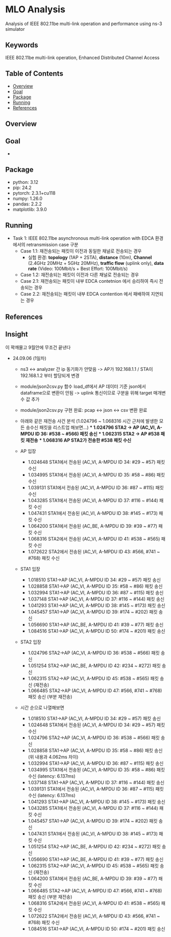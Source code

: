 # MLO Analysis
Analysis of IEEE 802.11be multi-link operation and performance using ns-3 simulator

## Keywords
IEEE 802.11be multi-link operation, Enhanced Distributed Channel Access

## Table of Contents
* [Overview](#overview)
* [Goal](#goal)
* [Package](#package)
* [Running](#running)
* [References](#references)

## Overview

## Goal
* 

## Package
* python: 3.12
* pip: 24.2
* pytorch: 2.3.1+cu118
* numpy: 1.26.0
* pandas: 2.2.2
* matplotlib: 3.9.0

## Running
* Task 1: IEEE 802.11be asynchronous multi-link operation with EDCA 환경에서의 retransmission case 구분
  * Case 1.1: 재전송되는 패킷이 이전과 동일한 채널로 전송되는 경우
    - 실험 환경: **topology** (1AP + 2STA), **distance** (10m), **Channel** (2.4GHz 20MHz + 5GHz 20MHz), **traffic flow** (uplink only), **data rate** (Video: 100Mbit/s + Best Effort: 100Mbit/s)
  * Case 1.2: 재전송되는 패킷이 이전과 다른 채널로 전송되는 경우
  * Case 2.1: 재전송되는 패킷이 내부 EDCA contetnion 에서 승리하여 즉시 전송되는 경우
  * Case 2.2: 재전송되는 패킷이 내부 EDCA contention 에서 패배하여 지연되는 경우

  
## References


## Insight
이 꽉깨물고 9월안에 무조건 끝낸다

* 24.09.06 (1일차)
  * ns3 <-> analyzer 간 ip 동기화가 안맞음 -> AP가 192.168.1.1 / STA이 192.168.1.2 부터 할당되게 변경
  * module/json2csv.py 함수 load_df에서 AP 데이터 기준 json에서 dataframe으로 변환이 안됨 -> uplink 통신이므로 구분을 위해 target 매개변수 값 추가
  * module/json2csv.py 구현 완료: pcap <-> json <-> csv 변환 완료

  * 아래와 같은 재전송 사건 분석 (1.024796 ~ 1.068316 시간 근처에 발생한 모든 송수신 패킷을 리스트업 해보면...)
  __* 1.024796 STA2 -> AP (AC_VI, A-MPDU ID 36: #538 ~ #566) 패킷 송신__
  __* 1.062315 STA2 -> AP #538 패킷 재전송__
  __* 1.068316 AP STA2가 전송한 #538 패킷 수신__

  * AP 입장
    * 1.024648 STA1에서 전송된 (AC_VI, A-MPDU ID 34: #29 ~ #57) 패킷 수신
    * 1.034995 STA1에서 전송된 (AC_VI, A-MPDU ID 35: #58 ~ #86) 패킷 수신
    * 1.039131 STA1에서 전송된 (AC_VI, A-MPDU ID 36: #87 ~ #115) 패킷 수신
    * 1.043285 STA1에서 전송된 (AC_VI, A-MPDU ID 37: #116 ~ #144) 패킷 수신
    * 1.047431 STA1에서 전송된 (AC_VI, A-MPDU ID 38: #145 ~ #173) 패킷 수신
    * 1.064200 STA1에서 전송된 (AC_BE, A-MPDU ID 39: #39 ~ #77) 패킷 수신
    * 1.068316 STA2에서 전송된 (AC_VI, A-MPDU ID 41: #538 ~ #565) 패킷 수신
    * 1.072622 STA2에서 전송된 (AC_VI, A-MPDU ID 43: #566, #741 ~ #768) 패킷 수신
   
  * STA1 입장
    * 1.018510 STA1->AP (AC_VI, A-MPDU ID 34: #29 ~ #57) 패킷 송신
    * 1.028858 STA1->AP (AC_VI, A-MPDU ID 35: #58 ~ #86) 패킷 송신
    * 1.032994 STA1->AP (AC_VI, A-MPDU ID 36: #87 ~ #115) 패킷 송신
    * 1.037148 STA1->AP (AC_VI, A-MPDU ID 37: #116 ~ #144) 패킷 송신
    * 1.041293 STA1->AP (AC_VI, A-MPDU ID 38: #145 ~ #173) 패킷 송신
    * 1.045457 STA1->AP (AC_VI, A-MPDU ID 39: #174 ~ #202) 패킷 송신
    * 1.056690 STA1->AP (AC_BE, A-MPDU ID 41: #39 ~ #77) 패킷 송신
    * 1.084516 STA1->AP (AC_VI, A-MPDU ID 50: #174 ~ #201) 패킷 송신
   
  * STA2 입장
    * 1.024796 STA2->AP (AC_VI, A-MPDU ID 36: #538 ~ #566) 패킷 송신
    * 1.051254 STA2->AP (AC_BE, A-MPDU ID 42: #234 ~ #272) 패킷 송신
    * 1.062315 STA2->AP (AC_VI, A-MPDU ID 45: #538 ~ #565) 패킷 송신 (재전송)
    * 1.066485 STA2->AP (AC_VI, A-MPDU ID 47: #566, #741 ~ #768) 패킷 송신 (부분 재전송)
   
  * 시간 순으로 나열해보면
    * 1.018510 STA1->AP (AC_VI, A-MPDU ID 34: #29 ~ #57) 패킷 송신
    * 1.024648 STA1에서 전송된 (AC_VI, A-MPDU ID 34: #29 ~ #57) 패킷 수신
    * 1.024796 STA2->AP (AC_VI, A-MPDU ID 36: #538 ~ #566) 패킷 송신
    * 1.028858 STA1->AP (AC_VI, A-MPDU ID 35: #58 ~ #86) 패킷 송신 (위 내용과 4.062ms 차이)
    * 1.032994 STA1->AP (AC_VI, A-MPDU ID 36: #87 ~ #115) 패킷 송신
    * 1.034995 STA1에서 전송된 (AC_VI, A-MPDU ID 35: #58 ~ #86) 패킷 수신 (latency: 6.137ms)
    * 1.037148 STA1->AP (AC_VI, A-MPDU ID 37: #116 ~ #144) 패킷 송신
    * 1.039131 STA1에서 전송된 (AC_VI, A-MPDU ID 36: #87 ~ #115) 패킷 수신 (latency: 6.137ms)
    * 1.041293 STA1->AP (AC_VI, A-MPDU ID 38: #145 ~ #173) 패킷 송신
    * 1.043285 STA1에서 전송된 (AC_VI, A-MPDU ID 37: #116 ~ #144) 패킷 수신
    * 1.045457 STA1->AP (AC_VI, A-MPDU ID 39: #174 ~ #202) 패킷 송신
    * 1.047431 STA1에서 전송된 (AC_VI, A-MPDU ID 38: #145 ~ #173) 패킷 수신
    * 1.051254 STA2->AP (AC_BE, A-MPDU ID 42: #234 ~ #272) 패킷 송신
    * 1.056690 STA1->AP (AC_BE, A-MPDU ID 41: #39 ~ #77) 패킷 송신
    * 1.062315 STA2->AP (AC_VI, A-MPDU ID 45: #538 ~ #565) 패킷 송신 (재전송)
    * 1.064200 STA1에서 전송된 (AC_BE, A-MPDU ID 39: #39 ~ #77) 패킷 수신
    * 1.066485 STA2->AP (AC_VI, A-MPDU ID 47: #566, #741 ~ #768) 패킷 송신 (부분 재전송)
    * 1.068316 STA2에서 전송된 (AC_VI, A-MPDU ID 41: #538 ~ #565) 패킷 수신
    * 1.072622 STA2에서 전송된 (AC_VI, A-MPDU ID 43: #566, #741 ~ #768) 패킷 수신
    * 1.084516 STA1->AP (AC_VI, A-MPDU ID 50: #174 ~ #201) 패킷 송신
